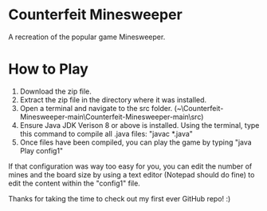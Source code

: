# Counterfeit Minesweeper
A recreation of the popular game Minesweeper. 

# How to Play
1. Download the zip file.
2. Extract the zip file in the directory where it was installed.
3. Open a terminal and navigate to the src folder. (~\Counterfeit-Minesweeper-main\Counterfeit-Minesweeper-main\src)
4. Ensure Java JDK Verison 8 or above is installed. Using the terminal, type this command to compile all .java files: "javac *.java"
5. Once files have been compiled, you can play the game by typing "java Play config1"

If that configuration was way too easy for you, you can edit the number of mines and the board size by using a text editor (Notepad should do fine)
to edit the content within the "config1" file. 

Thanks for taking the time to check out my first ever GitHub repo! :)

